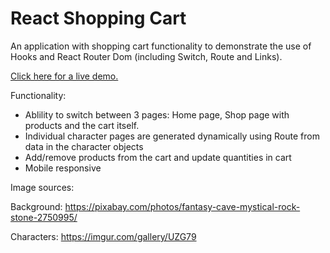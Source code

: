 # React Shopping Cart

An application with shopping cart functionality to demonstrate the use of Hooks and React Router Dom (including Switch, Route and Links).

[Click here for a live demo.](https://jackfcs.github.io/shopping-cart/)

Functionality:
* Ablility to switch between 3 pages: Home page, Shop page with products and the cart itself.
* Individual character pages are generated dynamically using Route from data in the character objects
* Add/remove products from the cart and update quantities in cart
* Mobile responsive



Image sources:

Background: https://pixabay.com/photos/fantasy-cave-mystical-rock-stone-2750995/

Characters: https://imgur.com/gallery/UZG79
